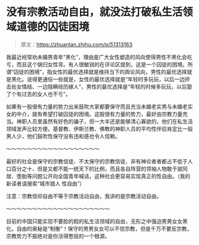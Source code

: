 # 没有宗教活动自由，就没法打破私生活领域道德的囚徒困境

> 原文：<https://zhuanlan.zhihu.com/p/51313163>

我最近经常劝未婚男青年“黑化”，理由是广大女性塑造的风向使得男性不黑化会吃亏，而且这个锅归女性背。有人很敏锐的在评论区提到，这是一个囚徒的困境。所谓“囚徒的困境”，指女性的最优选择就是维持当下的舆论风向，男性的最优选择就是黑化。说得更通俗一些就是，女性的最优选择就是“年轻时多玩玩，以后一边抨击处女情结、一边隐瞒经历嫁人”，男性的最优选择是“年轻的时候多玩玩，以后娶了个有过去的女人也不亏”。

如果有一股很有力量的势力出来鼓吹大家都要保守而且充当未婚老实男与未婚老实女的中介，就有希望打破囚徒的困境。这股很有力量的势力，最好由宗教力量充当。神职人员里虽然有好色的骗子，但一大半还是能够清心寡欲的，他们在私生活领域发声比较方便。基督教、伊斯兰教、佛教的神职人员的平均性伴侣肯定比一般男人少，他们鼓吹性保守没有违和感也令人信赖。

～～～～～～～～～～～～～～～～～～

最好的社会是保守的宗教信徒、不太保守的宗教信徒、非有神论者者都占不低于人口百分之十、但是又都不能一统天下的比例，而且各自阵营的领袖人物敢于就同居、堕胎等问题公开向全国青年喊话，这种社会更容易实现真正的性自由。（我的新读者请搜索“城市猎人 性自由”）

注意：宗教信仰自由不等于宗教活动自由，我讲的是宗教活动自由。

～～～～～～～～～～～～～～～～～～～～

目前的中国只能实现不要脸的假的私生活领域的自由，无形之中强迫男男女女黑化。自由的奥秘是“制衡”！保守的男男女女可以不信宗教，但是千万不要反宗教，宗教势力不振绝对是你活得憋屈的一个根源。